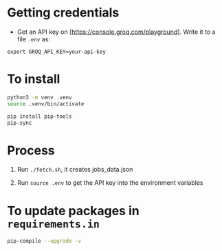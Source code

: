 # Getting credentials

- Get an API key on [https://console.groq.com/playground]. Write it to a file `.env` as:
```
export GROQ_API_KEY=your-api-key
```


# To install

```bash
python3 -m venv .venv
source .venv/bin/activate

pip install pip-tools
pip-sync
```

# Process

1. Run `./fetch.sh`, it creates jobs_data.json

2. Run `source .env` to get the API key into the environment variables


# To update packages in `requirements.in`

```bash
pip-compile --upgrade -v
```
